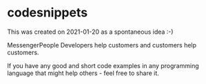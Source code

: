 # codesnippets

This was created on 2021-01-20 as a spontaneous idea :-)

MessengerPeople Developers help customers and customers help customers.

If you have any good and short code examples in any programming language that might help others - feel free to share it.
